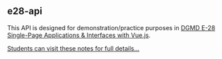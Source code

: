 ## e28-api

This API is designed for demonstration/practice purposes in [DGMD E-28 Single-Page Applications & Interfaces with Vue.js](https://hesweb.dev/e28).

[Students can visit these notes for full details...](https://hesweb.dev/e28/notes/vue/e28-api)
